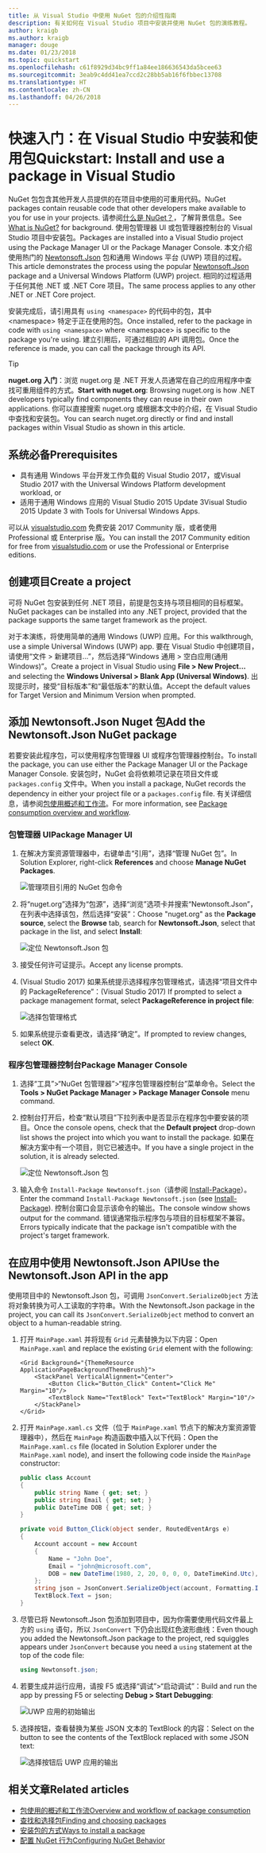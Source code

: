 ```yaml
---
title: 从 Visual Studio 中使用 NuGet 包的介绍性指南
description: 有关如何在 Visual Studio 项目中安装并使用 NuGet 包的演练教程。
author: kraigb
ms.author: kraigb
manager: douge
ms.date: 01/23/2018
ms.topic: quickstart
ms.openlocfilehash: c61f8929d34bc9ff1a84ee186636543da5bcee63
ms.sourcegitcommit: 3eab9c4dd41ea7ccd2c28bb5ab16f6fbbec13708
ms.translationtype: HT
ms.contentlocale: zh-CN
ms.lasthandoff: 04/26/2018
---
```

# <a name="quickstart-install-and-use-a-package-in-visual-studio"></a><span data-ttu-id="17844-103">快速入门：在 Visual Studio 中安装和使用包</span><span class="sxs-lookup"><span data-stu-id="17844-103">Quickstart: Install and use a package in Visual Studio</span></span>

<span data-ttu-id="17844-104">NuGet 包包含其他开发人员提供的在项目中使用的可重用代码。</span><span class="sxs-lookup"><span data-stu-id="17844-104">NuGet packages contain reusable code that other developers make available to you for use in your projects.</span></span> <span data-ttu-id="17844-105">请参阅[什么是 NuGet？](../What-is-NuGet.md)，了解背景信息。</span><span class="sxs-lookup"><span data-stu-id="17844-105">See [What is NuGet?](../What-is-NuGet.md) for background.</span></span> <span data-ttu-id="17844-106">使用包管理器 UI 或包管理器控制台的 Visual Studio 项目中安装包。</span><span class="sxs-lookup"><span data-stu-id="17844-106">Packages are installed into a Visual Studio project using the Package Manager UI or the Package Manager Console.</span></span> <span data-ttu-id="17844-107">本文介绍使用热门的 [Newtonsoft.Json](https://www.nuget.org/packages/Newtonsoft.Json/) 包和通用 Windows 平台 (UWP) 项目的过程。</span><span class="sxs-lookup"><span data-stu-id="17844-107">This article demonstrates the process using the popular [Newtonsoft.Json](https://www.nuget.org/packages/Newtonsoft.Json/) package and a Universal Windows Platform (UWP) project.</span></span> <span data-ttu-id="17844-108">相同的过程适用于任何其他 .NET 或 .NET Core 项目。</span><span class="sxs-lookup"><span data-stu-id="17844-108">The same process applies to any other .NET or .NET Core project.</span></span>

<span data-ttu-id="17844-109">安装完成后，请引用具有 `using <namespace>` 的代码中的包，其中 \<namespace\> 特定于正在使用的包。</span><span class="sxs-lookup"><span data-stu-id="17844-109">Once installed, refer to the package in code with `using <namespace>` where \<namespace\> is specific to the package you're using.</span></span> <span data-ttu-id="17844-110">建立引用后，可通过相应的 API 调用包。</span><span class="sxs-lookup"><span data-stu-id="17844-110">Once the reference is made, you can call the package through its API.</span></span>

> [!Tip]
> <span data-ttu-id="17844-111">**nuget.org 入门**：浏览 nuget.org 是 .NET 开发人员通常在自己的应用程序中查找可重用组件的方式。</span><span class="sxs-lookup"><span data-stu-id="17844-111">**Start with nuget.org**: Browsing nuget.org is how .NET developers typically find components they can reuse in their own applications.</span></span> <span data-ttu-id="17844-112">你可以直接搜索 nuget.org 或根据本文中的介绍，在 Visual Studio 中查找和安装包。</span><span class="sxs-lookup"><span data-stu-id="17844-112">You can search nuget.org directly or find and install packages within Visual Studio as shown in this article.</span></span>

## <a name="prerequisites"></a><span data-ttu-id="17844-113">系统必备</span><span class="sxs-lookup"><span data-stu-id="17844-113">Prerequisites</span></span>

- <span data-ttu-id="17844-114">具有通用 Windows 平台开发工作负载的 Visual Studio 2017，或</span><span class="sxs-lookup"><span data-stu-id="17844-114">Visual Studio 2017 with the Universal Windows Platform development workload, or</span></span>
- <span data-ttu-id="17844-115">适用于通用 Windows 应用的 Visual Studio 2015 Update 3</span><span class="sxs-lookup"><span data-stu-id="17844-115">Visual Studio 2015 Update 3 with Tools for Universal Windows Apps.</span></span>

<span data-ttu-id="17844-116">可以从 [visualstudio.com](https://www.visualstudio.com/) 免费安装 2017 Community 版，或者使用 Professional 或 Enterprise 版。</span><span class="sxs-lookup"><span data-stu-id="17844-116">You can install the 2017 Community edition for free from [visualstudio.com](https://www.visualstudio.com/) or use the Professional or Enterprise editions.</span></span>

## <a name="create-a-project"></a><span data-ttu-id="17844-117">创建项目</span><span class="sxs-lookup"><span data-stu-id="17844-117">Create a project</span></span>

<span data-ttu-id="17844-118">可将 NuGet 包安装到任何 .NET 项目，前提是包支持与项目相同的目标框架。</span><span class="sxs-lookup"><span data-stu-id="17844-118">NuGet packages can be installed into any .NET project, provided that the package supports the same target framework as the project.</span></span>

<span data-ttu-id="17844-119">对于本演练，将使用简单的通用 Windows (UWP) 应用。</span><span class="sxs-lookup"><span data-stu-id="17844-119">For this walkthrough, use a simple Universal Windows (UWP) app.</span></span> <span data-ttu-id="17844-120">要在 Visual Studio 中创建项目，请使用“文件 > 新建项目...”，然后选择“Windows 通用 > 空白应用(通用 Windows)”。</span><span class="sxs-lookup"><span data-stu-id="17844-120">Create a project in Visual Studio using **File > New Project...** and selecting the **Windows Universal > Blank App (Universal Windows)**.</span></span> <span data-ttu-id="17844-121">出现提示时，接受“目标版本”和“最低版本”的默认值。</span><span class="sxs-lookup"><span data-stu-id="17844-121">Accept the default values for Target Version and Minimum Version when prompted.</span></span>

## <a name="add-the-newtonsoftjson-nuget-package"></a><span data-ttu-id="17844-122">添加 Newtonsoft.Json Nuget 包</span><span class="sxs-lookup"><span data-stu-id="17844-122">Add the Newtonsoft.Json NuGet package</span></span>

<span data-ttu-id="17844-123">若要安装此程序包，可以使用程序包管理器 UI 或程序包管理器控制台。</span><span class="sxs-lookup"><span data-stu-id="17844-123">To install the package, you can use either the Package Manager UI or the Package Manager Console.</span></span> <span data-ttu-id="17844-124">安装包时，NuGet 会将依赖项记录在项目文件或 `packages.config` 文件中。</span><span class="sxs-lookup"><span data-stu-id="17844-124">When you install a package, NuGet records the dependency in either your project file or a `packages.config` file.</span></span> <span data-ttu-id="17844-125">有关详细信息，请参阅[包使用概述和工作流](../consume-packages/Overview-and-Workflow.md)。</span><span class="sxs-lookup"><span data-stu-id="17844-125">For more information, see [Package consumption overview and workflow](../consume-packages/Overview-and-Workflow.md).</span></span>

### <a name="package-manager-ui"></a><span data-ttu-id="17844-126">包管理器 UI</span><span class="sxs-lookup"><span data-stu-id="17844-126">Package Manager UI</span></span>

1. <span data-ttu-id="17844-127">在解决方案资源管理器中，右键单击“引用”，选择“管理 NuGet 包”。</span><span class="sxs-lookup"><span data-stu-id="17844-127">In Solution Explorer, right-click **References** and choose **Manage NuGet Packages**.</span></span>

    ![管理项目引用的 NuGet 包命令](media/QS_Use-02-ManageNuGetPackages.png)

1. <span data-ttu-id="17844-129">将“nuget.org”选择为“包源”，选择“浏览”选项卡并搜索“Newtonsoft.Json”，在列表中选择该包，然后选择“安装”：</span><span class="sxs-lookup"><span data-stu-id="17844-129">Choose "nuget.org" as the **Package source**, select the **Browse** tab, search for **Newtonsoft.Json**, select that package in the list, and select **Install**:</span></span>

    ![定位 Newtonsoft.Json 包](media/QS_Use-03-NewtonsoftJson.png)

1. <span data-ttu-id="17844-131">接受任何许可证提示。</span><span class="sxs-lookup"><span data-stu-id="17844-131">Accept any license prompts.</span></span>

1. <span data-ttu-id="17844-132">(Visual Studio 2017) 如果系统提示选择程序包管理格式，请选择“项目文件中的 PackageReference”：</span><span class="sxs-lookup"><span data-stu-id="17844-132">(Visual Studio 2017) If prompted to select a package management format, select **PackageReference in project file**:</span></span>

    ![选择包管理格式](media/QS_Use-03b-SelectFormat.png)

1. <span data-ttu-id="17844-134">如果系统提示查看更改，请选择“确定”。</span><span class="sxs-lookup"><span data-stu-id="17844-134">If prompted to review changes, select **OK**.</span></span>

### <a name="package-manager-console"></a><span data-ttu-id="17844-135">程序包管理器控制台</span><span class="sxs-lookup"><span data-stu-id="17844-135">Package Manager Console</span></span>

1. <span data-ttu-id="17844-136">选择“工具”>“NuGet 包管理器”>“程序包管理器控制台”菜单命令。</span><span class="sxs-lookup"><span data-stu-id="17844-136">Select the **Tools > NuGet Package Manager > Package Manager Console** menu command.</span></span>

1. <span data-ttu-id="17844-137">控制台打开后，检查“默认项目”下拉列表中是否显示在程序包中要安装的项目。</span><span class="sxs-lookup"><span data-stu-id="17844-137">Once the console opens, check that the **Default project** drop-down list shows the project into which you want to install the package.</span></span> <span data-ttu-id="17844-138">如果在解决方案中有一个项目，则它已被选中。</span><span class="sxs-lookup"><span data-stu-id="17844-138">If you have a single project in the solution, it is already selected.</span></span>

    ![定位 Newtonsoft.Json 包](media/QS_Use-08-Console1.png)

1. <span data-ttu-id="17844-140">输入命令 `Install-Package Newtonsoft.json`（请参阅 [Install-Package](../tools/ps-ref-install-package.md)）。</span><span class="sxs-lookup"><span data-stu-id="17844-140">Enter the command `Install-Package Newtonsoft.json` (see [Install-Package](../tools/ps-ref-install-package.md)).</span></span> <span data-ttu-id="17844-141">控制台窗口会显示该命令的输出。</span><span class="sxs-lookup"><span data-stu-id="17844-141">The console window shows output for the command.</span></span> <span data-ttu-id="17844-142">错误通常指示程序包与项目的目标框架不兼容。</span><span class="sxs-lookup"><span data-stu-id="17844-142">Errors typically indicate that the package isn't compatible with the project's target framework.</span></span>

## <a name="use-the-newtonsoftjson-api-in-the-app"></a><span data-ttu-id="17844-143">在应用中使用 Newtonsoft.Json API</span><span class="sxs-lookup"><span data-stu-id="17844-143">Use the Newtonsoft.Json API in the app</span></span>

<span data-ttu-id="17844-144">使用项目中的 Newtonsoft.Json 包，可调用 `JsonConvert.SerializeObject` 方法将对象转换为可人工读取的字符串。</span><span class="sxs-lookup"><span data-stu-id="17844-144">With the Newtonsoft.Json package in the project, you can call its `JsonConvert.SerializeObject` method to convert an object to a human-readable string.</span></span>

1. <span data-ttu-id="17844-145">打开 `MainPage.xaml` 并将现有 `Grid` 元素替换为以下内容：</span><span class="sxs-lookup"><span data-stu-id="17844-145">Open `MainPage.xaml` and replace the existing `Grid` element with the following:</span></span>

    ```xaml
    <Grid Background="{ThemeResource ApplicationPageBackgroundThemeBrush}">
        <StackPanel VerticalAlignment="Center">
            <Button Click="Button_Click" Content="Click Me" Margin="10"/>
            <TextBlock Name="TextBlock" Text="TextBlock" Margin="10"/>
        </StackPanel>
    </Grid>
    ```

1. <span data-ttu-id="17844-146">打开 `MainPage.xaml.cs` 文件（位于 `MainPage.xaml` 节点下的解决方案资源管理器中），然后在 `MainPage` 构造函数中插入以下代码：</span><span class="sxs-lookup"><span data-stu-id="17844-146">Open the `MainPage.xaml.cs` file (located in Solution Explorer under the `MainPage.xaml` node), and insert the following code inside the `MainPage` constructor:</span></span>

    ```cs
    public class Account
    {
        public string Name { get; set; }
        public string Email { get; set; }
        public DateTime DOB { get; set; }
    }

    private void Button_Click(object sender, RoutedEventArgs e)
    {
        Account account = new Account
        {
            Name = "John Doe",
            Email = "john@microsoft.com",
            DOB = new DateTime(1980, 2, 20, 0, 0, 0, DateTimeKind.Utc),
        };
        string json = JsonConvert.SerializeObject(account, Formatting.Indented);
        TextBlock.Text = json;
    }
    ```

1. <span data-ttu-id="17844-147">尽管已将 Newtonsoft.Json 包添加到项目中，因为你需要使用代码文件最上方的 `using` 语句，所以 `JsonConvert` 下仍会出现红色波形曲线：</span><span class="sxs-lookup"><span data-stu-id="17844-147">Even though you added the Newtonsoft.Json package to the project, red squiggles appears under `JsonConvert` because you need a `using` statement at the top of the code file:</span></span>

    ```cs
    using Newtonsoft.json;
    ```

1. <span data-ttu-id="17844-148">若要生成并运行应用，请按 F5 或选择“调试”>“启动调试”：</span><span class="sxs-lookup"><span data-stu-id="17844-148">Build and run the app by pressing F5 or selecting **Debug > Start Debugging**:</span></span>

    ![UWP 应用的初始输出](media/QS_Use-06-AppStart.png)

1. <span data-ttu-id="17844-150">选择按钮，查看替换为某些 JSON 文本的 TextBlock 的内容：</span><span class="sxs-lookup"><span data-stu-id="17844-150">Select on the button to see the contents of the TextBlock replaced with some JSON text:</span></span>

    ![选择按钮后 UWP 应用的输出](media/QS_Use-07-AppEnd.png)

## <a name="related-articles"></a><span data-ttu-id="17844-152">相关文章</span><span class="sxs-lookup"><span data-stu-id="17844-152">Related articles</span></span>

- [<span data-ttu-id="17844-153">包使用的概述和工作流</span><span class="sxs-lookup"><span data-stu-id="17844-153">Overview and workflow of package consumption</span></span>](../consume-packages/overview-and-workflow.md)
- [<span data-ttu-id="17844-154">查找和选择包</span><span class="sxs-lookup"><span data-stu-id="17844-154">Finding and choosing packages</span></span>](../consume-packages/finding-and-choosing-packages.md)
- [<span data-ttu-id="17844-155">安装包的方式</span><span class="sxs-lookup"><span data-stu-id="17844-155">Ways to install a package</span></span>](../consume-packages/ways-to-install-a-package.md)
- [<span data-ttu-id="17844-156">配置 NuGet 行为</span><span class="sxs-lookup"><span data-stu-id="17844-156">Configuring NuGet Behavior</span></span>](../consume-packages/configuring-nuget-behavior.md)
